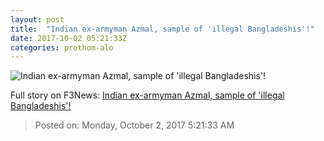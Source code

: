 ```yaml
---
layout: post
title:  "Indian ex-armyman Azmal, sample of 'illegal Bangladeshis'!"
date: 2017-10-02 05:21:33Z
categories: prothom-alo
---
```


![Indian ex-armyman Azmal, sample of 'illegal Bangladeshis'!](http://en.prothom-alo.com/contents/cache/images/1200x630x1/uploads/media/2017/10/02/856981f45574a4fed7896373ac4d83a3-Haque-2.jpg?jadewits_media_id=150743)




Full story on F3News: [Indian ex-armyman Azmal, sample of 'illegal Bangladeshis'!](http://www.f3nws.com/n/a4HYXJ)

> Posted on: Monday, October 2, 2017 5:21:33 AM
